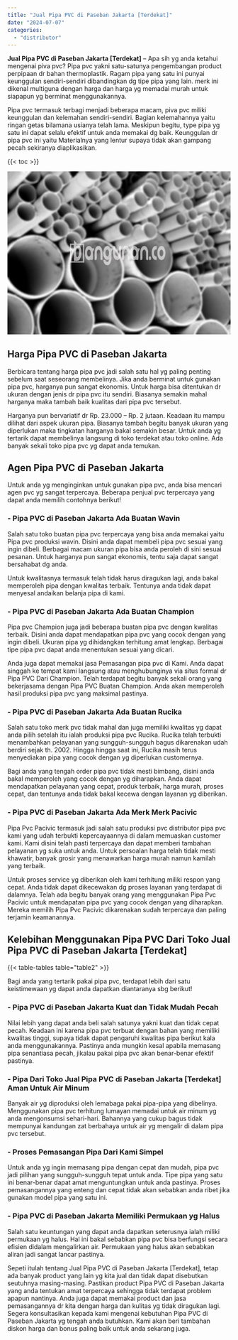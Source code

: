 ```yaml
---
title: "Jual Pipa PVC di Paseban Jakarta [Terdekat]"
date: "2024-07-07"
categories: 
  - "distributor"
---
```


**Jual Pipa PVC di Paseban Jakarta \[Terdekat\]** – Apa sih yg anda ketahui mengenai piva pvc? Pipa pvc yakni satu-satunya pengembangan product perpipaan dr bahan thermoplastik. Ragam pipa yang satu ini punyai keunggulan sendiri-sendiri dibandingkan dg tipe pipa yang lain. merk ini dikenal multiguna dengan harga dan harga yg memadai murah untuk siapapun yg berminat menggunakannya.

Pipa pvc termasuk terbagi menjadi beberapa macam, piva pvc miliki keunggulan dan kelemahan sendiri-sendiri. Bagian kelemahannya yaitu ringan getas bilamana usianya telah lama. Meskipun begitu, type pipa yg satu ini dapat selalu efektif untuk anda memakai dg baik. Keunggulan dr pipa pvc ini yaitu Materialnya yang lentur supaya tidak akan gampang pecah sekiranya diaplikasikan.

{{< toc >}}

![Jual Pipa PVC di Paseban Jakarta [Terdekat]](/images/jaul-pipa-pvc-58.png)

## Harga Pipa PVC di Paseban Jakarta

Berbicara tentang harga pipa pvc jadi salah satu hal yg paling penting sebelum saat seseorang membelinya. Jika anda berminat untuk gunakan pipa pvc, harganya pun sangat ekonomis. Untuk harga bisa ditentukan dr ukuran dengan jenis dr pipa pvc itu sendiri. Biasanya semakin mahal harganya maka tambah baik kualitas dari pipa pvc tersebut.

Harganya pun bervariatif dr Rp. 23.000 – Rp. 2 jutaan. Keadaan itu mampu dilihat dari aspek ukuran pipa. Biasanya tambah begitu banyak ukuran yang diperlukan maka tingkatan harganya bakal semakin besar. Untuk anda yg tertarik dapat membelinya langsung di toko terdekat atau toko online. Ada banyak sekali toko pipa pvc yg dapat anda temukan.

## Agen Pipa PVC di Paseban Jakarta

Untuk anda yg menginginkan untuk gunakan pipa pvc, anda bisa mencari agen pvc yg sangat terpercaya. Beberapa penjual pvc terpercaya yang dapat anda memilih contohnya berikut!

### \- Pipa PVC di Paseban Jakarta Ada Buatan Wavin

Salah satu toko buatan pipa pvc terpercaya yang bisa anda memakai yaitu Pipa pvc produksi wavin. Disini anda dapat membeli pipa pvc sesuai yang ingin dibeli. Berbagai macam ukuran pipa bisa anda peroleh di sini sesuai pesanan. Untuk harganya pun sangat ekonomis, tentu saja dapat sangat bersahabat dg anda.

Untuk kwalitasnya termasuk telah tidak harus diragukan lagi, anda bakal memperoleh pipa dengan kwalitas terbaik. Tentunya anda tidak dapat menyesal andaikan belanja pipa di kami.

### \- Pipa PVC di Paseban Jakarta Ada Buatan Champion

Pipa pvc Champion juga jadi beberapa buatan pipa pvc dengan kwalitas terbaik. Disini anda dapat mendapatkan pipa pvc yang cocok dengan yang ingin dibeli. Ukuran pipa yg dihidangkan terhitung amat lengkap. Berbagai tipe pipa pvc dapat anda menentukan sesuai yang dicari.

Anda juga dapat memakai jasa Pemasangan pipa pvc di Kami. Anda dapat singgah ke tempat kami langsung atau menghubunginya via situs formal dr Pipa PVC Dari Champion. Telah terdapat begitu banyak sekali orang yang bekerjasama dengan Pipa PVC Buatan Champion. Anda akan memperoleh hasil produksi pipa pvc yang maksimal pastinya.

### \- Pipa PVC di Paseban Jakarta Ada Buatan Rucika

Salah satu toko merk pvc tidak mahal dan juga memiliki kwalitas yg dapat anda pilih setelah itu ialah produksi pipa pvc Rucika. Rucika telah terbukti menambahkan pelayanan yang sungguh-sungguh bagus dikarenakan udah berdiri sejak th. 2002. Hingga hingga saat ini, Rucika masih terus menyediakan pipa yang cocok dengan yg diperlukan customernya.

Bagi anda yang tengah order pipa pvc tidak mesti bimbang, disini anda bakal memperoleh yang cocok dengan yg diharapkan. Anda dapat mendapatkan pelayanan yang cepat, produk terbaik, harga murah, proses cepat, dan tentunya anda tidak bakal kecewa dengan layanan yg diberikan.

### \- Pipa PVC di Paseban Jakarta Ada Merk Merk Pacivic

Pipa Pvc Pacivic termasuk jadi salah satu produksi pvc distributor pipa pvc kami yang udah terbukti kepercayaannya di dalam memuaskan customer kami. Kami disini telah pasti terpercaya dan dapat memberi tambahan pelayanan yg suka untuk anda. Untuk persoalan harga telah tidak mesti khawatir, banyak grosir yang menawarkan harga murah namun kamilah yang terbaik.

Untuk proses service yg diberikan oleh kami terhitung miliki respon yang cepat. Anda tidak dapat dikecewakan dg proses layanan yang terdapat di dalamnya. Telah ada begitu banyak orang yang menggunakan Pipa Pvc Pacivic untuk mendapatan pipa pvc yang cocok dengan yang diharapkan. Mereka memilih Pipa Pvc Pacivic dikarenakan sudah terpercaya dan paling terjamin keamanannya.

## Kelebihan Menggunakan Pipa PVC Dari Toko Jual Pipa PVC di Paseban Jakarta \[Terdekat\]

{{< table-tables table="table2" >}}

Bagi anda yang tertarik pakai pipa pvc, terdapat lebih dari satu keistimewaan yg dapat anda dapatkan diantaranya sbg berikut!

### \- Pipa PVC di Paseban Jakarta Kuat dan Tidak Mudah Pecah

Nilai lebih yang dapat anda beli salah satunya yakni kuat dan tidak cepat pecah. Keadaan ini karena pipa pvc terbuat dengan bahan yang memiliki kwalitas tinggi, supaya tidak dapat pengaruhi kwalitas pipa berikut kala anda menggunakannya. Pastinya anda mungkin kesal apabila memasang pipa senantiasa pecah, jikalau pakai pipa pvc akan benar-benar efektif pastinya.

### \- Pipa Dari Toko Jual Pipa PVC di Paseban Jakarta \[Terdekat\] Aman Untuk Air Minum

Banyak air yg diproduksi oleh lemabaga pakai pipa-pipa yang dibelinya. Menggunakan pipa pvc terhitung lumayan memadai untuk air minum yg anda mengonsumsi sehari-hari. Bahannya yang cukup bagus tidak mempunyai kandungan zat berbahaya untuk air yg mengalir di dalam pipa pvc tersebut.

### \- Proses Pemasangan Pipa Dari Kami Simpel

Untuk anda yg ingin memasang pipa dengan cepat dan mudah, pipa pvc jadi pilihan yang sungguh-sungguh tepat untuk anda. Tipe pipa yang satu ini benar-benar dapat amat menguntungkan untuk anda pastinya. Proses pemasangannya yang enteng dan cepat tidak akan sebabkan anda ribet jika gunakan model pipa yang satu ini.

### \- Pipa PVC di Paseban Jakarta Memiliki Permukaan yg Halus

Salah satu keuntungan yang dapat anda dapatkan seterusnya ialah miliki permukaan yg halus. Hal ini bakal sebabkan pipa pvc bisa berfungsi secara efisien didalam mengalirkan air. Permukaan yang halus akan sebabkan aliran jadi sangat lancar pastinya.

Sepeti itulah tentang Jual Pipa PVC di Paseban Jakarta \[Terdekat\], tetap ada banyak product yang lain yg kita jual dan tidak dapat disebutkan seutuhnya masing-masing. Pastikan product Pipa PVC di Paseban Jakarta yang anda tentukan amat terpercaya sehingga tidak terdapat problem apapun nantinya. Anda juga dapat memakai product dan jasa pemasangannya dr kita dengan harga dan kulitas yg tidak diragukan lagi. Segera konsultasikan kepada kami mengenai kebutuhan Pipa PVC di Paseban Jakarta yg tengah anda butuhkan. Kami akan beri tambahan diskon harga dan bonus paling baik untuk anda sekarang juga.
